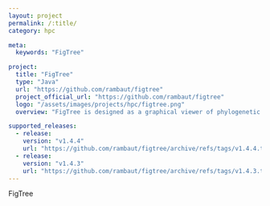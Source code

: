 ```yaml
---
layout: project
permalink: /:title/
category: hpc

meta:
  keywords: "FigTree"

project:
  title: "FigTree"
  type: "Java"
  url: "https://github.com/rambaut/figtree"
  project_official_url: "https://github.com/rambaut/figtree"
  logo: "/assets/images/projects/hpc/figtree.png"
  overview: "FigTree is designed as a graphical viewer of phylogenetic trees and as a program for producing publication-ready figures. As with most of my programs, it was written for my own needs so may not be as polished and feature-complete as a commercial program. In particular it is designed to display summarized and annotated trees produced by BEAST."

supported_releases:
  - release:
    version: "v1.4.4"
    url: "https://github.com/rambaut/figtree/archive/refs/tags/v1.4.4.tar.gz"
  - release:
    version: "v1.4.3"
    url: "https://github.com/rambaut/figtree/archive/refs/tags/v1.4.3.tar.gz"
---
```


<p>FigTree</p>
